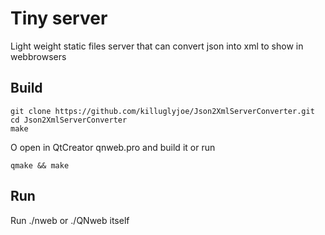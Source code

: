 # Tiny server
Light weight static files server 
that can convert json into xml to show in webbrowsers

## Build
```Shell
git clone https://github.com/killuglyjoe/Json2XmlServerConverter.git
cd Json2XmlServerConverter
make
```

O open in QtCreator qnweb.pro and build it 
or run 

```Shell
qmake && make
```

## Run
Run ./nweb or ./QNweb itself
